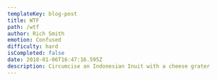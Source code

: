 ```yaml
---
templateKey: blog-post
title: WTF
path: /wtf
author: Rich Smith
emotion: Confused
difficulty: hard
isCompleted: false
date: 2018-01-06T16:47:16.595Z
description: Circumcise an Indonesian Inuit with a cheese grater
---
```

